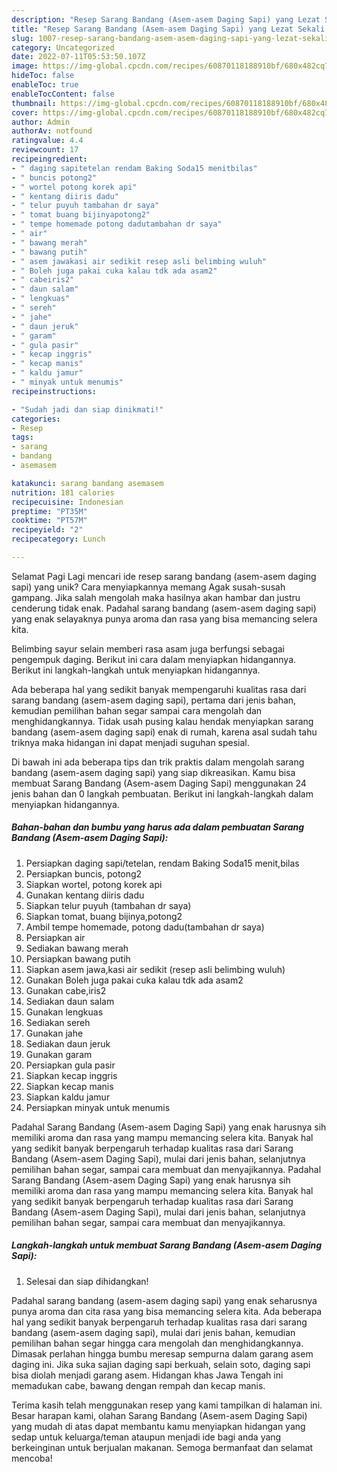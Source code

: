 ```yaml
---
description: "Resep Sarang Bandang (Asem-asem Daging Sapi) yang Lezat Sekali, Lezat"
title: "Resep Sarang Bandang (Asem-asem Daging Sapi) yang Lezat Sekali, Lezat"
slug: 1007-resep-sarang-bandang-asem-asem-daging-sapi-yang-lezat-sekali-lezat
category: Uncategorized
date: 2022-07-11T05:53:50.107Z
image: https://img-global.cpcdn.com/recipes/60870118188910bf/680x482cq70/sarang-bandang-asem-asem-daging-sapi-foto-resep-utama.jpg
hideToc: false
enableToc: true
enableTocContent: false
thumbnail: https://img-global.cpcdn.com/recipes/60870118188910bf/680x482cq70/sarang-bandang-asem-asem-daging-sapi-foto-resep-utama.jpg
cover: https://img-global.cpcdn.com/recipes/60870118188910bf/680x482cq70/sarang-bandang-asem-asem-daging-sapi-foto-resep-utama.jpg
author: Admin
authorAv: notfound
ratingvalue: 4.4
reviewcount: 17
recipeingredient:
- " daging sapitetelan rendam Baking Soda15 menitbilas"
- " buncis potong2"
- " wortel potong korek api"
- " kentang diiris dadu"
- " telur puyuh tambahan dr saya"
- " tomat buang bijinyapotong2"
- " tempe homemade potong dadutambahan dr saya"
- " air"
- " bawang merah"
- " bawang putih"
- " asem jawakasi air sedikit resep asli belimbing wuluh"
- " Boleh juga pakai cuka kalau tdk ada asam2"
- " cabeiris2"
- " daun salam"
- " lengkuas"
- " sereh"
- " jahe"
- " daun jeruk"
- " garam"
- " gula pasir"
- " kecap inggris"
- " kecap manis"
- " kaldu jamur"
- " minyak untuk menumis"
recipeinstructions:

- "Sudah jadi dan siap dinikmati!"
categories:
- Resep
tags:
- sarang
- bandang
- asemasem

katakunci: sarang bandang asemasem 
nutrition: 181 calories
recipecuisine: Indonesian
preptime: "PT35M"
cooktime: "PT57M"
recipeyield: "2"
recipecategory: Lunch

---
```



Selamat Pagi Lagi mencari ide resep sarang bandang (asem-asem daging sapi) yang unik? Cara menyiapkannya memang Agak susah-susah gampang. Jika salah mengolah maka hasilnya akan hambar dan justru cenderung tidak enak. Padahal sarang bandang (asem-asem daging sapi) yang enak selayaknya punya aroma dan rasa yang bisa memancing selera kita.


Belimbing sayur selain memberi rasa asam juga berfungsi sebagai pengempuk daging. Berikut ini cara dalam menyiapkan hidangannya. Berikut ini langkah-langkah untuk menyiapkan hidangannya.

Ada beberapa hal yang sedikit banyak mempengaruhi kualitas rasa dari sarang bandang (asem-asem daging sapi), pertama dari jenis bahan, kemudian pemilihan bahan segar sampai cara mengolah dan menghidangkannya. Tidak usah pusing kalau hendak menyiapkan sarang bandang (asem-asem daging sapi) enak di rumah, karena asal sudah tahu triknya maka hidangan ini dapat menjadi suguhan spesial.


Di bawah ini ada beberapa tips dan trik praktis dalam mengolah sarang bandang (asem-asem daging sapi) yang siap dikreasikan. Kamu bisa membuat Sarang Bandang (Asem-asem Daging Sapi) menggunakan 24 jenis bahan dan 0 langkah pembuatan. Berikut ini langkah-langkah dalam menyiapkan hidangannya.

<!--inarticleads1-->

##### Bahan-bahan dan bumbu yang harus ada dalam pembuatan Sarang Bandang (Asem-asem Daging Sapi):

1. Persiapkan  daging sapi/tetelan, rendam Baking Soda15 menit,bilas
1. Persiapkan  buncis, potong2
1. Siapkan  wortel, potong korek api
1. Gunakan  kentang diiris dadu
1. Siapkan  telur puyuh (tambahan dr saya)
1. Siapkan  tomat, buang bijinya,potong2
1. Ambil  tempe homemade, potong dadu(tambahan dr saya)
1. Persiapkan  air
1. Sediakan  bawang merah
1. Persiapkan  bawang putih
1. Siapkan  asem jawa,kasi air sedikit (resep asli belimbing wuluh)
1. Gunakan  Boleh juga pakai cuka kalau tdk ada asam2
1. Gunakan  cabe,iris2
1. Sediakan  daun salam
1. Gunakan  lengkuas
1. Sediakan  sereh
1. Gunakan  jahe
1. Sediakan  daun jeruk
1. Gunakan  garam
1. Persiapkan  gula pasir
1. Siapkan  kecap inggris
1. Siapkan  kecap manis
1. Siapkan  kaldu jamur
1. Persiapkan  minyak untuk menumis


Padahal Sarang Bandang (Asem-asem Daging Sapi) yang enak harusnya sih memiliki aroma dan rasa yang mampu memancing selera kita. Banyak hal yang sedikit banyak berpengaruh terhadap kualitas rasa dari Sarang Bandang (Asem-asem Daging Sapi), mulai dari jenis bahan, selanjutnya pemilihan bahan segar, sampai cara membuat dan menyajikannya. Padahal Sarang Bandang (Asem-asem Daging Sapi) yang enak harusnya sih memiliki aroma dan rasa yang mampu memancing selera kita. Banyak hal yang sedikit banyak berpengaruh terhadap kualitas rasa dari Sarang Bandang (Asem-asem Daging Sapi), mulai dari jenis bahan, selanjutnya pemilihan bahan segar, sampai cara membuat dan menyajikannya. 

<!--inarticleads2-->

##### Langkah-langkah untuk membuat Sarang Bandang (Asem-asem Daging Sapi):


1. Selesai dan siap dihidangkan!

Padahal sarang bandang (asem-asem daging sapi) yang enak seharusnya punya aroma dan cita rasa yang bisa memancing selera kita. Ada beberapa hal yang sedikit banyak berpengaruh terhadap kualitas rasa dari sarang bandang (asem-asem daging sapi), mulai dari jenis bahan, kemudian pemilihan bahan segar hingga cara mengolah dan menghidangkannya. Dimasak perlahan hingga bumbu meresap sempurna dalam garang asem daging ini. Jika suka sajian daging sapi berkuah, selain soto, daging sapi bisa diolah menjadi garang asem. Hidangan khas Jawa Tengah ini memadukan cabe, bawang dengan rempah dan kecap manis. 

Terima kasih telah menggunakan resep yang kami tampilkan di halaman ini. Besar harapan kami, olahan Sarang Bandang (Asem-asem Daging Sapi) yang mudah di atas dapat membantu kamu menyiapkan hidangan yang sedap untuk keluarga/teman ataupun menjadi ide bagi anda yang berkeinginan untuk berjualan makanan. Semoga bermanfaat dan selamat mencoba!
